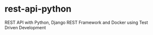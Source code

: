 # rest-api-python

REST API with Python, Django REST Framework and Docker using Test Driven Development 
